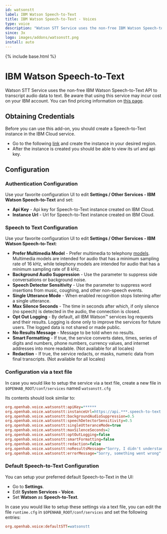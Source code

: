 ```yaml
---
id: watsonstt
label: IBM Watson Speech-to-Text
title: IBM Watson Speech-to-Text - Voices
type: voice
description: "Watson STT Service uses the non-free IBM Watson Speech-to-Text API to transcript audio data to text."
since: 3x
logo: images/addons/watsonstt.png
install: auto
---
```


<!-- Attention authors: Do not edit directly. Please add your changes to the appropriate source repository -->

{% include base.html %}

<AddonLogo />

# IBM Watson Speech-to-Text

Watson STT Service uses the non-free IBM Watson Speech-to-Text API to transcript audio data to text.
Be aware that using this service may incur cost on your IBM account.
You can find pricing information on [this page](https://www.ibm.com/cloud/watson-speech-to-text/pricing).

## Obtaining Credentials

Before you can use this add-on, you should create a Speech-to-Text instance in the IBM Cloud service.

- Go to the following [link](https://cloud.ibm.com/catalog/services/speech-to-text) and create the instance in your desired region.
- After the instance is created you should be able to view its url and api key.

## Configuration

### Authentication Configuration

Use your favorite configuration UI to edit **Settings / Other Services - IBM Watson Speech-to-Text** and set:

- **Api Key** - Api key for Speech-to-Text instance created on IBM Cloud.
- **Instance Url** - Url for Speech-to-Text instance created on IBM Cloud.

### Speech to Text Configuration

Use your favorite configuration UI to edit **Settings / Other Services - IBM Watson Speech-to-Text**:

- **Prefer Multimedia Model** - Prefer multimedia to telephony [models](https://cloud.ibm.com/docs/speech-to-text?topic=speech-to-text-models-ng). Multimedia models are intended for audio that has a minimum sampling rate of 16 kHz, while telephony models are intended for audio that has a minimum sampling rate of 8 kHz.
- **Background Audio Suppression** - Use the parameter to suppress side conversations or background noise.
- **Speech Detector Sensitivity** - Use the parameter to suppress word insertions from music, coughing, and other non-speech events.
- **Single Utterance Mode** - When enabled recognition stops listening after a single utterance.
- **Max Silence Seconds** - The time in seconds after which, if only silence (no speech) is detected in the audio, the connection is closed.
- **Opt Out Logging** - By default, all IBM Watson™ services log requests and their results. Logging is done only to improve the services for future users. The logged data is not shared or made public.
- **No Results Message** - Message to be told when no results.
- **Smart Formatting** - If true, the service converts dates, times, series of digits and numbers, phone numbers, currency values, and internet addresses into more readable. (Not available for all locales)
- **Redaction** - If true, the service redacts, or masks, numeric data from final transcripts. (Not available for all locales)

### Configuration via a text file

In case you would like to setup the service via a text file, create a new file in `$OPENHAB_ROOT/conf/services` named `watsonstt.cfg`

Its contents should look similar to:

```ini
org.openhab.voice.watsonstt:apiKey=******
org.openhab.voice.watsonstt:instanceUrl=https://api.***.speech-to-text.watson.cloud.ibm.com/instances/*****
org.openhab.voice.watsonstt:backgroundAudioSuppression=0.5
org.openhab.voice.watsonstt:speechDetectorSensitivity=0.5
org.openhab.voice.watsonstt:singleUtteranceMode=true
org.openhab.voice.watsonstt:maxSilenceSeconds=2
org.openhab.voice.watsonstt:optOutLogging=false
org.openhab.voice.watsonstt:smartFormatting=false
org.openhab.voice.watsonstt:redaction=false
org.openhab.voice.watsonstt:noResultsMessage="Sorry, I didn't understand you"
org.openhab.voice.watsonstt:errorMessage="Sorry, something went wrong"
```

### Default Speech-to-Text Configuration

You can setup your preferred default Speech-to-Text in the UI:

- Go to **Settings**.
- Edit **System Services - Voice**.
- Set **Watson** as **Speech-to-Text**.

In case you would like to setup these settings via a text file, you can edit the file `runtime.cfg` in `$OPENHAB_ROOT/conf/services` and set the following entries:

```ini
org.openhab.voice:defaultSTT=watsonstt
```
